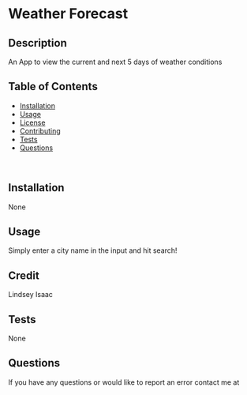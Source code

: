 # Weather Forecast &nbsp;
## Description

An App to view the current and next 5 days of weather conditions &nbsp;
<br>
## Table of Contents

- [Installation](#installation)
- [Usage](#usage)
- [License](#license)
- [Contributing](#contributing)
- [Tests](#tests)
- [Questions](#questions)
<br>

## Installation

None &nbsp;
<br>

## Usage

Simply enter a city name in the input and hit search! &nbsp;
<br>

## Credit

Lindsey Isaac &nbsp;
<br>




## Tests

None
<br>

## Questions
If you have any questions or would like to report an error contact me at  &nbsp;

